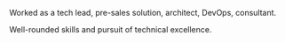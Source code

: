 Worked as a tech lead, pre-sales solution, architect, DevOps, consultant.

Well-rounded skills and pursuit of technical excellence.
